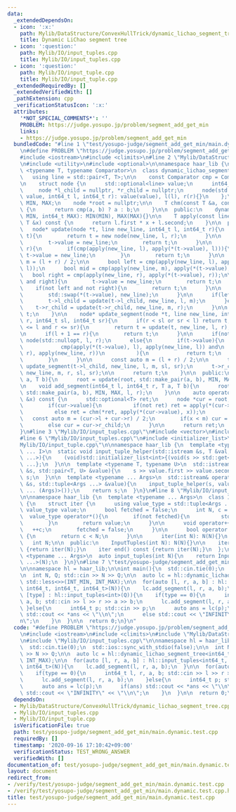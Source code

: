 ```yaml
---
data:
  _extendedDependsOn:
  - icon: ':x:'
    path: Mylib/DataStructure/ConvexHullTrick/dynamic_lichao_segment_tree.cpp
    title: Dynamic LiChao segment tree
  - icon: ':question:'
    path: Mylib/IO/input_tuples.cpp
    title: Mylib/IO/input_tuples.cpp
  - icon: ':question:'
    path: Mylib/IO/input_tuple.cpp
    title: Mylib/IO/input_tuple.cpp
  _extendedRequiredBy: []
  _extendedVerifiedWith: []
  _pathExtension: cpp
  _verificationStatusIcon: ':x:'
  attributes:
    '*NOT_SPECIAL_COMMENTS*': ''
    PROBLEM: https://judge.yosupo.jp/problem/segment_add_get_min
    links:
    - https://judge.yosupo.jp/problem/segment_add_get_min
  bundledCode: "#line 1 \"test/yosupo-judge/segment_add_get_min/main.dynamic.test.cpp\"\
    \n#define PROBLEM \"https://judge.yosupo.jp/problem/segment_add_get_min\"\n\n\
    #include <iostream>\n#include <climits>\n#line 2 \"Mylib/DataStructure/ConvexHullTrick/dynamic_lichao_segment_tree.cpp\"\
    \n#include <utility>\n#include <optional>\n\nnamespace haar_lib {\n  template\
    \ <typename T, typename Comparator>\n  class dynamic_lichao_segment_tree {\n \
    \   using line = std::pair<T, T>;\n\n    const Comparator cmp = Comparator();\n\
    \n    struct node {\n      std::optional<line> value;\n      int64_t l, r;\n \
    \     node *l_child = nullptr, *r_child = nullptr;\n      node(std::optional<line>\
    \ value, int64_t l, int64_t r): value(value), l(l), r(r){}\n    };\n\n    int64_t\
    \ MIN, MAX;\n    node *root = nullptr;\n\n    T chm(const T &a, const T &b) const\
    \ {\n      return cmp(a, b) ? a : b;\n    }\n\n  public:\n    dynamic_lichao_segment_tree(int64_t\
    \ MIN, int64_t MAX): MIN(MIN), MAX(MAX){}\n\n    T apply(const line &l, const\
    \ T &x) const {\n      return l.first * x + l.second;\n    }\n\n  private:\n \
    \   node* update(node *t, line new_line, int64_t l, int64_t r){\n      if(not\
    \ t){\n        return t = new node(new_line, l, r);\n      }\n\n      if(not t->value){\n\
    \        t->value = new_line;\n        return t;\n      }\n\n      if(l + 1 ==\
    \ r){\n        if(cmp(apply(new_line, l), apply(*(t->value), l))){\n         \
    \ t->value = new_line;\n        }\n        return t;\n      }\n\n      const auto\
    \ m = (l + r) / 2;\n\n      bool left = cmp(apply(new_line, l), apply(*(t->value),\
    \ l));\n      bool mid = cmp(apply(new_line, m), apply(*(t->value), m));\n   \
    \   bool right = cmp(apply(new_line, r), apply(*(t->value), r));\n\n      if(left\
    \ and right){\n        t->value = new_line;\n        return t;\n      }\n\n  \
    \    if(not left and not right){\n        return t;\n      }\n\n      if(mid){\n\
    \        std::swap(*(t->value), new_line);\n      }\n\n      if(left != mid){\n\
    \        t->l_child = update(t->l_child, new_line, l, m);\n      }else{\n    \
    \    t->r_child = update(t->r_child, new_line, m, r);\n      }\n\n      return\
    \ t;\n    }\n\n    node* update_segment(node *t, line new_line, int64_t l, int64_t\
    \ r, int64_t sl, int64_t sr){\n      if(r < sl or sr < l) return t;\n      if(sl\
    \ <= l and r <= sr){\n        return t = update(t, new_line, l, r);\n      }\n\
    \n      if(l + 1 == r){\n        return t;\n      }\n\n      if(not t) t = new\
    \ node(std::nullopt, l, r);\n      else{\n        if(t->value){\n          if(\n\
    \            cmp(apply(*(t->value), l), apply(new_line, l)) and\n            cmp(apply(*(t->value),\
    \ r), apply(new_line, r))\n          ){\n            return t;\n          }\n\
    \        }\n      }\n\n      const auto m = (l + r) / 2;\n\n      t->l_child =\
    \ update_segment(t->l_child, new_line, l, m, sl, sr);\n      t->r_child = update_segment(t->r_child,\
    \ new_line, m, r, sl, sr);\n\n      return t;\n    }\n\n  public:\n    void add_line(T\
    \ a, T b){\n      root = update(root, std::make_pair(a, b), MIN, MAX);\n    }\n\
    \n    void add_segment(int64_t l, int64_t r, T a, T b){\n      root = update_segment(root,\
    \ std::make_pair(a, b), MIN, MAX, l, r);\n    }\n\n    auto operator()(const int64_t\
    \ &x) const {\n      std::optional<T> ret;\n      node *cur = root;\n\n      while(cur){\n\
    \        if(cur->value){\n          if(not ret) ret = apply(*(cur->value), x);\n\
    \          else ret = chm(*ret, apply(*(cur->value), x));\n        }\n\n     \
    \   const auto m = (cur->l + cur->r) / 2;\n        if(x < m) cur = cur->l_child;\n\
    \        else cur = cur->r_child;\n      }\n\n      return ret;\n    }\n  };\n\
    }\n#line 3 \"Mylib/IO/input_tuples.cpp\"\n#include <vector>\n#include <tuple>\n\
    #line 6 \"Mylib/IO/input_tuples.cpp\"\n#include <initializer_list>\n#line 6 \"\
    Mylib/IO/input_tuple.cpp\"\n\nnamespace haar_lib {\n  template <typename T, size_t\
    \ ... I>\n  static void input_tuple_helper(std::istream &s, T &val, std::index_sequence<I\
    \ ...>){\n    (void)std::initializer_list<int>{(void(s >> std::get<I>(val)), 0)\
    \ ...};\n  }\n\n  template <typename T, typename U>\n  std::istream& operator>>(std::istream\
    \ &s, std::pair<T, U> &value){\n    s >> value.first >> value.second;\n    return\
    \ s;\n  }\n\n  template <typename ... Args>\n  std::istream& operator>>(std::istream\
    \ &s, std::tuple<Args ...> &value){\n    input_tuple_helper(s, value, std::make_index_sequence<sizeof\
    \ ... (Args)>());\n    return s;\n  }\n}\n#line 8 \"Mylib/IO/input_tuples.cpp\"\
    \n\nnamespace haar_lib {\n  template <typename ... Args>\n  class InputTuples\
    \ {\n    struct iter {\n      using value_type = std::tuple<Args ...>;\n     \
    \ value_type value;\n      bool fetched = false;\n      int N, c = 0;\n\n    \
    \  value_type operator*(){\n        if(not fetched){\n          std::cin >> value;\n\
    \        }\n        return value;\n      }\n\n      void operator++(){\n     \
    \   ++c;\n        fetched = false;\n      }\n\n      bool operator!=(iter &) const\
    \ {\n        return c < N;\n      }\n\n      iter(int N): N(N){}\n    };\n\n \
    \   int N;\n\n  public:\n    InputTuples(int N): N(N){}\n\n    iter begin() const\
    \ {return iter(N);}\n    iter end() const {return iter(N);}\n  };\n\n  template\
    \ <typename ... Args>\n  auto input_tuples(int N){\n    return InputTuples<Args\
    \ ...>(N);\n  }\n}\n#line 7 \"test/yosupo-judge/segment_add_get_min/main.dynamic.test.cpp\"\
    \n\nnamespace hl = haar_lib;\n\nint main(){\n  std::cin.tie(0);\n  std::ios::sync_with_stdio(false);\n\
    \n  int N, Q; std::cin >> N >> Q;\n\n  auto lc = hl::dynamic_lichao_segment_tree<int64_t,\
    \ std::less<>>(INT_MIN, INT_MAX);\n\n  for(auto [l, r, a, b] : hl::input_tuples<int64_t,\
    \ int64_t, int64_t, int64_t>(N)){\n    lc.add_segment(l, r, a, b);\n  }\n\n  for(auto\
    \ [type] : hl::input_tuples<int>(Q)){\n    if(type == 0){\n      int64_t l, r,\
    \ a, b; std::cin >> l >> r >> a >> b;\n      lc.add_segment(l, r, a, b);\n   \
    \ }else{\n      int64_t p; std::cin >> p;\n      auto ans = lc(p);\n      if(ans)\
    \ std::cout << *ans << \"\\n\";\n      else std::cout << \"INFINITY\" << \"\\\
    n\";\n    }\n  }\n\n  return 0;\n}\n"
  code: "#define PROBLEM \"https://judge.yosupo.jp/problem/segment_add_get_min\"\n\
    \n#include <iostream>\n#include <climits>\n#include \"Mylib/DataStructure/ConvexHullTrick/dynamic_lichao_segment_tree.cpp\"\
    \n#include \"Mylib/IO/input_tuples.cpp\"\n\nnamespace hl = haar_lib;\n\nint main(){\n\
    \  std::cin.tie(0);\n  std::ios::sync_with_stdio(false);\n\n  int N, Q; std::cin\
    \ >> N >> Q;\n\n  auto lc = hl::dynamic_lichao_segment_tree<int64_t, std::less<>>(INT_MIN,\
    \ INT_MAX);\n\n  for(auto [l, r, a, b] : hl::input_tuples<int64_t, int64_t, int64_t,\
    \ int64_t>(N)){\n    lc.add_segment(l, r, a, b);\n  }\n\n  for(auto [type] : hl::input_tuples<int>(Q)){\n\
    \    if(type == 0){\n      int64_t l, r, a, b; std::cin >> l >> r >> a >> b;\n\
    \      lc.add_segment(l, r, a, b);\n    }else{\n      int64_t p; std::cin >> p;\n\
    \      auto ans = lc(p);\n      if(ans) std::cout << *ans << \"\\n\";\n      else\
    \ std::cout << \"INFINITY\" << \"\\n\";\n    }\n  }\n\n  return 0;\n}\n"
  dependsOn:
  - Mylib/DataStructure/ConvexHullTrick/dynamic_lichao_segment_tree.cpp
  - Mylib/IO/input_tuples.cpp
  - Mylib/IO/input_tuple.cpp
  isVerificationFile: true
  path: test/yosupo-judge/segment_add_get_min/main.dynamic.test.cpp
  requiredBy: []
  timestamp: '2020-09-16 17:10:42+09:00'
  verificationStatus: TEST_WRONG_ANSWER
  verifiedWith: []
documentation_of: test/yosupo-judge/segment_add_get_min/main.dynamic.test.cpp
layout: document
redirect_from:
- /verify/test/yosupo-judge/segment_add_get_min/main.dynamic.test.cpp
- /verify/test/yosupo-judge/segment_add_get_min/main.dynamic.test.cpp.html
title: test/yosupo-judge/segment_add_get_min/main.dynamic.test.cpp
---
```


